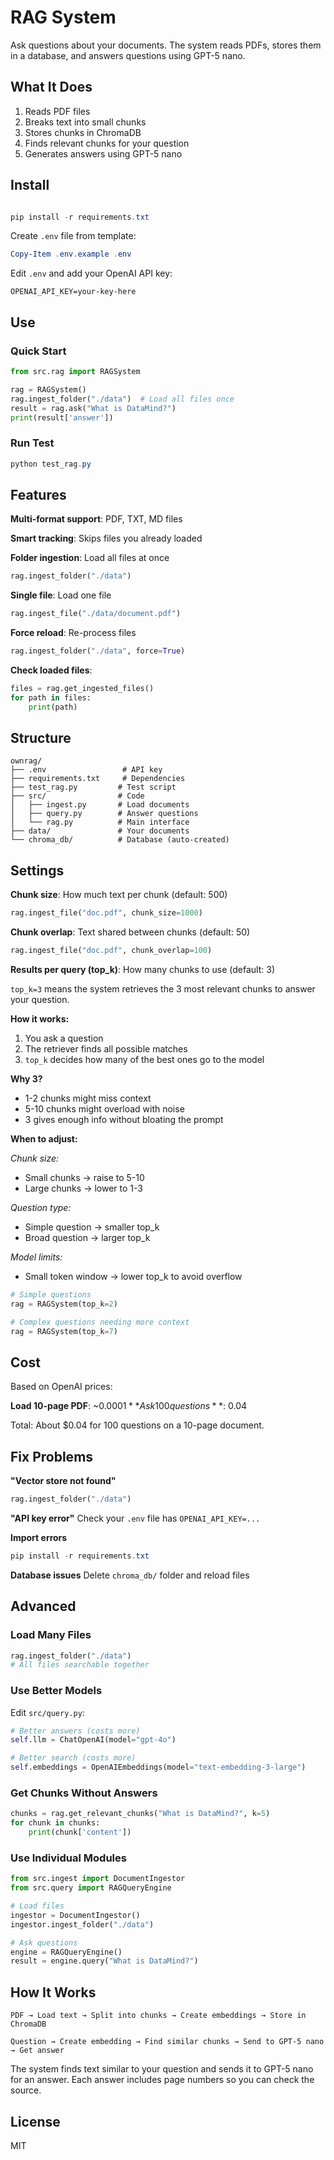 # RAG System

Ask questions about your documents. The system reads PDFs, stores them in a database, and answers questions using GPT-5 nano.

## What It Does

1. Reads PDF files
2. Breaks text into small chunks
3. Stores chunks in ChromaDB
4. Finds relevant chunks for your question
5. Generates answers using GPT-5 nano

## Install

```powershell

pip install -r requirements.txt
```

Create `.env` file from template:
```powershell
Copy-Item .env.example .env
```

Edit `.env` and add your OpenAI API key:
```
OPENAI_API_KEY=your-key-here
```

## Use

### Quick Start

```python
from src.rag import RAGSystem

rag = RAGSystem()
rag.ingest_folder("./data")  # Load all files once
result = rag.ask("What is DataMind?")
print(result['answer'])
```

### Run Test

```powershell
python test_rag.py
```

## Features

**Multi-format support**: PDF, TXT, MD files

**Smart tracking**: Skips files you already loaded

**Folder ingestion**: Load all files at once
```python
rag.ingest_folder("./data")
```

**Single file**: Load one file
```python
rag.ingest_file("./data/document.pdf")
```

**Force reload**: Re-process files
```python
rag.ingest_folder("./data", force=True)
```

**Check loaded files**:
```python
files = rag.get_ingested_files()
for path in files:
    print(path)
```

## Structure

```
ownrag/
├── .env                 # API key
├── requirements.txt     # Dependencies
├── test_rag.py         # Test script
├── src/                # Code
│   ├── ingest.py       # Load documents
│   ├── query.py        # Answer questions
│   └── rag.py          # Main interface
├── data/               # Your documents
└── chroma_db/          # Database (auto-created)
```

## Settings

**Chunk size**: How much text per chunk (default: 500)
```python
rag.ingest_file("doc.pdf", chunk_size=1000)
```

**Chunk overlap**: Text shared between chunks (default: 50)
```python
rag.ingest_file("doc.pdf", chunk_overlap=100)
```

**Results per query (top_k)**: How many chunks to use (default: 3)

`top_k=3` means the system retrieves the 3 most relevant chunks to answer your question.

**How it works:**
1. You ask a question
2. The retriever finds all possible matches
3. `top_k` decides how many of the best ones go to the model

**Why 3?**
- 1-2 chunks might miss context
- 5-10 chunks might overload with noise
- 3 gives enough info without bloating the prompt

**When to adjust:**

*Chunk size:*
- Small chunks → raise to 5-10
- Large chunks → lower to 1-3

*Question type:*
- Simple question → smaller top_k
- Broad question → larger top_k

*Model limits:*
- Small token window → lower top_k to avoid overflow

```python
# Simple questions
rag = RAGSystem(top_k=2)

# Complex questions needing more context
rag = RAGSystem(top_k=7)
```

## Cost

Based on OpenAI prices:

**Load 10-page PDF**: ~$0.0001
**Ask 100 questions**: ~$0.04

Total: About $0.04 for 100 questions on a 10-page document.

## Fix Problems

**"Vector store not found"**
```python
rag.ingest_folder("./data")
```

**"API key error"**
Check your `.env` file has `OPENAI_API_KEY=...`

**Import errors**
```powershell
pip install -r requirements.txt
```

**Database issues**
Delete `chroma_db/` folder and reload files

## Advanced

### Load Many Files

```python
rag.ingest_folder("./data")
# All files searchable together
```

### Use Better Models

Edit `src/query.py`:
```python
# Better answers (costs more)
self.llm = ChatOpenAI(model="gpt-4o")

# Better search (costs more)
self.embeddings = OpenAIEmbeddings(model="text-embedding-3-large")
```

### Get Chunks Without Answers

```python
chunks = rag.get_relevant_chunks("What is DataMind?", k=5)
for chunk in chunks:
    print(chunk['content'])
```

### Use Individual Modules

```python
from src.ingest import DocumentIngestor
from src.query import RAGQueryEngine

# Load files
ingestor = DocumentIngestor()
ingestor.ingest_folder("./data")

# Ask questions
engine = RAGQueryEngine()
result = engine.query("What is DataMind?")
```

## How It Works

```
PDF → Load text → Split into chunks → Create embeddings → Store in ChromaDB

Question → Create embedding → Find similar chunks → Send to GPT-5 nano → Get answer
```

The system finds text similar to your question and sends it to GPT-5 nano for an answer. Each answer includes page numbers so you can check the source.

## License

MIT
